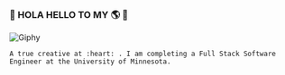
### :wave:  HOLA HELLO TO MY :earth_americas:  :wave:

![Giphy](images/ALICE.gif)

```
A true creative at :heart: . I am completing a Full Stack Software Engineer at the University of Minnesota.
```
<!--
**adpir/adpir** is a ✨ _special_ ✨ repository because its `README.md` (this file) appears on your GitHub profile.

Here are some ideas to get you started:

- 🔭 I’m currently working on ...
- 🌱 I’m currently learning ...
- 👯 I’m looking to collaborate on ...
- 🤔 I’m looking for help with ...
- 💬 Ask me about ...
- 📫 How to reach me: ...
- 😄 Pronouns: ...
- ⚡ Fun fact: ...
-->
